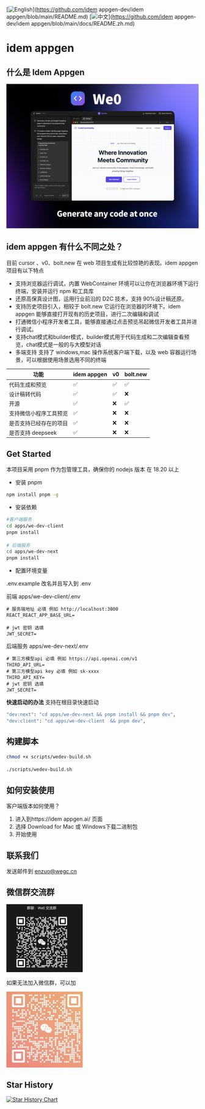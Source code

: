 [![English](https://img.shields.io/badge/README-English-494cad.svg)](https://github.com/idem appgen-dev/idem appgen/blob/main/README.md) [![中文](https://img.shields.io/badge/README-中文-494cad.svg)](https://github.com/idem appgen-dev/idem appgen/blob/main/docs/README.zh.md)

# idem appgen

## 什么是 Idem Appgen

![alt tex t](./img/image-1.png)

## idem appgen 有什么不同之处？

目前 cursor 、v0、bolt.new 在 web 项目生成有比较惊艳的表现。idem appgen 项目有以下特点

- 支持浏览器运行调试，内置 WebContainer 环境可以让你在浏览器环境下运行终端，安装并运行 npm 和工具库
- 还原高保真设计图，运用行业前沿的 D2C 技术，支持 90%设计稿还原。
- 支持历史项目引入，相较于 bolt.new 它运行在浏览器的环境下。idem appgen 能够直接打开现有的历史项目，进行二次编辑和调试
- 打通微信小程序开发者工具，能够直接通过点击预览吊起微信开发者工具并进行调试。
- 支持chat模式和builder模式，builder模式用于代码生成和二次编辑查看预览，chat模式是一般的与大模型对话
- 多端支持 支持了 windows,mac 操作系统客户端下载，以及 web 容器运行场景，可以根据使用场景选用不同的终端

| 功能                   | idem appgen | v0  | bolt.new |
| ---------------------- | ----------- | --- | -------- |
| 代码生成和预览         | ✅          | ✅  | ✅       |
| 设计稿转代码           | ✅          | ✅  | ❌       |
| 开源                   | ✅          | ❌  | ✅       |
| 支持微信小程序工具预览 | ✅          | ❌  | ❌       |
| 是否支持已经存在的项目 | ✅          | ❌  | ❌       |
| 是否支持 deepseek      | ✅          | ❌  | ❌       |

## Get Started

本项目采用 pnpm 作为包管理工具，确保你的 nodejs 版本 在 18.20 以上

- 安装 pnpm

```bash
npm install pnpm -g
```

- 安装依赖

```bash
#客户端服务
cd apps/we-dev-client
pnpm install

# 后端服务
cd apps/we-dev-next
pnpm install

```

- 配置环境变量

.env.example 改名并且写入到 .env

前端 apps/we-dev-client/.env

```shell
# 服务端地址 必填 例如 http://localhost:3000
REACT_REACT_APP_BASE_URL=

# jwt 密钥 选填
JWT_SECRET=
```

后端服务 apps/we-dev-next/.env

```shell
# 第三方模型api 必填 例如 https://api.openai.com/v1
THIRD_API_URL=
# 第三方模型api key 必填 例如 sk-xxxx
THIRD_API_KEY=
# jwt 密钥 选填
JWT_SECRET=
```

**快速启动的办法**
支持在根目录快速启动

```bash
"dev:next": "cd apps/we-dev-next && pnpm install && pnpm dev",
"dev:client": "cd apps/we-dev-client  && pnpm dev",
```

## 构建脚本

```bash
chmod +x scripts/wedev-build.sh

./scripts/wedev-build.sh
```

## 如何安装使用

客户端版本如何使用？

1. 进入到https://idem appgen.ai/ 页面
2. 选择 Download for Mac 或 Windows下载二进制包
3. 开始使用

## 联系我们

发送邮件到 <a href="mailto:enzuo@wegc.cn">enzuo@wegc.cn</a>

## 微信群交流群

<img src="./img/code.png" alt="alt text" width="200"/>

如果无法加入微信群，可以加

<img src="./img/self.png" alt="alt text" width="200"/>

## Star History

<a href="https://star-history.com/?utm_source=bestxtools.com#idem appgen-dev/idem appgen&Date">
 <picture>
   <source media="(prefers-color-scheme: dark)" srcset="https://api.star-history.com/svg?repos=idem appgen-dev/idem appgen&type=Date&theme=dark" />
   <source media="(prefers-color-scheme: light)" srcset="https://api.star-history.com/svg?repos=idem appgen-dev/idem appgen&type=Date" />
   <img alt="Star History Chart" src="https://api.star-history.com/svg?repos=idem appgen-dev/idem appgen&type=Date" />
 </picture>
</a>
